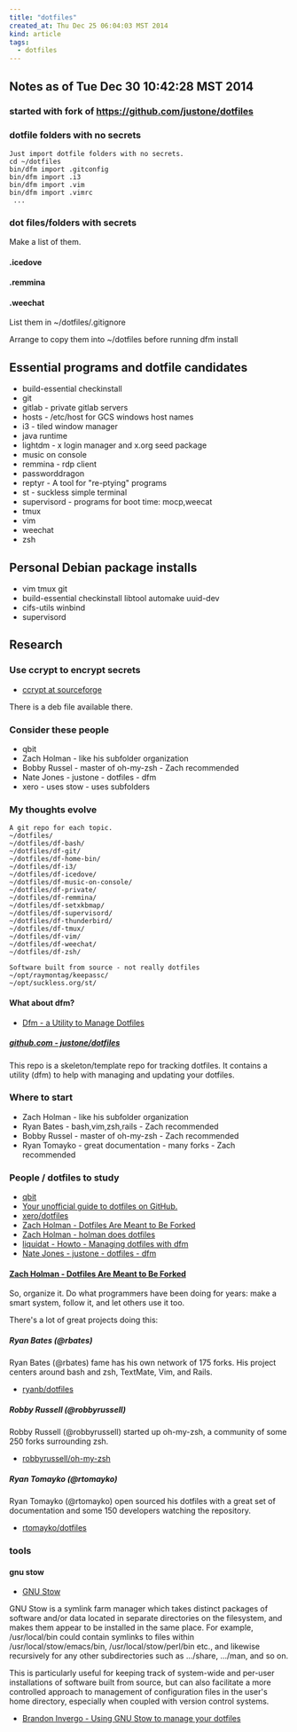 ```yaml
---
title: "dotfiles"
created_at: Thu Dec 25 06:04:03 MST 2014
kind: article
tags:
  - dotfiles
---
```


## Notes as of Tue Dec 30 10:42:28 MST 2014

### started with fork of https://github.com/justone/dotfiles

### dotfile folders with no secrets

~~~~~~~~~~~~~~
Just import dotfile folders with no secrets.
cd ~/dotfiles
bin/dfm import .gitconfig
bin/dfm import .i3
bin/dfm import .vim
bin/dfm import .vimrc
 ...
~~~~~~~~~~~~~~

### dot files/folders with secrets

Make a list of them.

#### .icedove

#### .remmina

#### .weechat

List them in ~/dotfiles/.gitignore

Arrange to copy them into ~/dotfiles
before running dfm install

## Essential programs and dotfile candidates

* build-essential checkinstall
* git
* gitlab - private gitlab servers
* hosts - /etc/host for GCS windows host names
* i3 - tiled window manager
* java runtime
* lightdm - x login manager and x.org seed package
* music on console
* remmina - rdp client
* passworddragon
* reptyr - A tool for "re-ptying" programs
* st - suckless simple terminal
* supervisord - programs for boot time: mocp,weecat
* tmux
* vim
* weechat
* zsh

## Personal Debian package installs

* vim tmux git
* build-essential checkinstall libtool automake uuid-dev
* cifs-utils winbind
* supervisord

## Research

### Use ccrypt to encrypt secrets

* [ccrypt at sourceforge](http://ccrypt.sourceforge.net/)

There is a deb file available there.

### Consider these people

* qbit
* Zach Holman - like his subfolder organization
* Bobby Russel - master of oh-my-zsh - Zach recommended
* Nate Jones - justone - dotfiles - dfm
* xero - uses stow - uses subfolders

### My thoughts evolve

~~~~~~~~~~~~~
A git repo for each topic.
~/dotfiles/
~/dotfiles/df-bash/
~/dotfiles/df-git/
~/dotfiles/df-home-bin/
~/dotfiles/df-i3/
~/dotfiles/df-icedove/
~/dotfiles/df-music-on-console/
~/dotfiles/df-private/
~/dotfiles/df-remmina/
~/dotfiles/df-setxkbmap/
~/dotfiles/df-supervisord/
~/dotfiles/df-thunderbird/
~/dotfiles/df-tmux/
~/dotfiles/df-vim/
~/dotfiles/df-weechat/
~/dotfiles/df-zsh/
~~~~~~~~~~~~~

~~~~~~~~~~~~~
Software built from source - not really dotfiles
~/opt/raymontag/keepassc/
~/opt/suckless.org/st/
~~~~~~~~~~~~~

#### What about dfm?

* [Dfm - a Utility to Manage Dotfiles](http://endot.org/2010/10/16/dfm-a-utility-to-manage-dotfiles/)

##### [github.com - justone/dotfiles](https://github.com/justone/dotfiles)

This repo is a skeleton/template repo for tracking dotfiles. It contains
a utility (dfm) to help with managing and updating your dotfiles.


### Where to start

* Zach Holman - like his subfolder organization
* Ryan Bates - bash,vim,zsh,rails - Zach recommended
* Bobby Russel - master of oh-my-zsh - Zach recommended
* Ryan Tomayko - great documentation - many forks - Zach recommended


### People / dotfiles to study

* [qbit](https://github.com/qbit/dotfiles)
* [Your unofficial guide to dotfiles on GitHub.](http://dotfiles.github.io/)
* [xero/dotfiles](https://github.com/xero/dotfiles)
* [Zach Holman - Dotfiles Are Meant to Be Forked](http://zachholman.com/2010/08/dotfiles-are-meant-to-be-forked/)
* [Zach Holman - holman does dotfiles](https://github.com/holman/dotfiles)
* [liquidat - Howto - Managing dotfiles with dfm](http://liquidat.wordpress.com/2013/05/24/howto-managing-dotfiles-with-dfm/)
* [Nate Jones - justone - dotfiles - dfm](https://github.com/justone/dotfiles/wiki)

#### [Zach Holman - Dotfiles Are Meant to Be Forked](http://zachholman.com/2010/08/dotfiles-are-meant-to-be-forked/)

So, organize it. Do what programmers have been doing for years: make a
smart system, follow it, and let others use it too.

There's a lot of great projects doing this:

##### Ryan Bates (@rbates)

Ryan Bates (@rbates) fame has his own network of 175 forks. His project
centers around bash and zsh, TextMate, Vim, and Rails.

* [ryanb/dotfiles](https://github.com/ryanb/dotfiles)

##### Robby Russell (@robbyrussell)

Robby Russell (@robbyrussell) started up oh-my-zsh, a community of some
250 forks surrounding zsh.

* [robbyrussell/oh-my-zsh](https://github.com/robbyrussell/oh-my-zsh)

##### Ryan Tomayko (@rtomayko)

Ryan Tomayko (@rtomayko) open sourced his dotfiles with a great set of
documentation and some 150 developers watching the repository.

* [rtomayko/dotfiles](https://github.com/rtomayko/dotfiles)

### tools

#### gnu stow

* [GNU Stow](http://www.gnu.org/software/stow/)

GNU Stow is a symlink farm manager which takes distinct packages of
software and/or data located in separate directories on the filesystem,
and makes them appear to be installed in the same place. For
example, /usr/local/bin could contain symlinks to files within
/usr/local/stow/emacs/bin, /usr/local/stow/perl/bin etc., and likewise
recursively for any other subdirectories such as .../share, .../man,
and so on.

This is particularly useful for keeping track of system-wide and per-user
installations of software built from source, but can also facilitate a
more controlled approach to management of configuration files in the
user's home directory, especially when coupled with version control
systems.

* [Brandon Invergo - Using GNU Stow to manage your dotfiles](http://brandon.invergo.net/news/2012-05-26-using-gnu-stow-to-manage-your-dotfiles.html)



